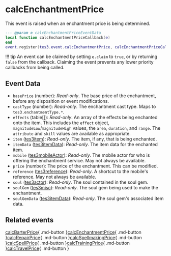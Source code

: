 # calcEnchantmentPrice
<div class="search_terms" style="display: none">calcenchantmentprice</div>

<!---
	This file is autogenerated. Do not edit this file manually. Your changes will be ignored.
	More information: https://github.com/MWSE/MWSE/tree/master/docs
-->

This event is raised when an enchantment price is being determined.

```lua
--- @param e calcEnchantmentPriceEventData
local function calcEnchantmentPriceCallback(e)
end
event.register(tes3.event.calcEnchantmentPrice, calcEnchantmentPriceCallback)
```

!!! tip
	An event can be claimed by setting `e.claim` to `true`, or by returning `false` from the callback. Claiming the event prevents any lower priority callbacks from being called.

## Event Data

* `basePrice` (number): *Read-only*. The base price of the enchantment, before any disposition or event modifications.
* `castType` (number): *Read-only*. The enchantment cast type. Maps to `tes3.enchantmentType.*`.
* `effects` (table[]): *Read-only*. An array of the effects being enchanted onto the item. This includes the `effect` object, `magnitudeLow`/`magnitudeHigh` values, the `area`, `duration`, and `range`. The `attribute` and `skill` values are available as appropriate.
* `item` ([tes3item](../../types/tes3item)): *Read-only*. The item, if any, that is being enchanted.
* `itemData` ([tes3itemData](../../types/tes3itemData)): *Read-only*. The item data for the enchanted item.
* `mobile` ([tes3mobileActor](../../types/tes3mobileActor)): *Read-only*. The mobile actor for who is offering the enchantment service. May not always be available.
* `price` (number): The price of the enchantment. This can be modified.
* `reference` ([tes3reference](../../types/tes3reference)): *Read-only*. A shortcut to the mobile's reference. May not always be available.
* `soul` ([tes3actor](../../types/tes3actor)): *Read-only*. The soul contained in the soul gem.
* `soulGem` ([tes3misc](../../types/tes3misc)): *Read-only*. The soul gem being used to make the enchantment.
* `soulGemData` ([tes3itemData](../../types/tes3itemData)): *Read-only*. The soul gem's associated item data.


## Related events

[calcBarterPrice](../calcBarterPrice/){ .md-button }[calcEnchantmentPrice](../calcEnchantmentPrice/){ .md-button }[calcRepairPrice](../calcRepairPrice/){ .md-button }[calcSpellmakingPrice](../calcSpellmakingPrice/){ .md-button }[calcSpellPrice](../calcSpellPrice/){ .md-button }[calcTrainingPrice](../calcTrainingPrice/){ .md-button }[calcTravelPrice](../calcTravelPrice/){ .md-button }

